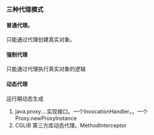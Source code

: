 ### 三种代理模式

#### 普通代理。
只能通过代理创建真实对象。
#### 强制代理
只能通过代理执行真实对象的逻辑
#### 动态代理
运行期动态生成
1. java.proxy....实现接口。一个InvocationHandler。。一个Proxy.newProxyInstance
2. CGLIB 第三方库动态代理。MethodInterceptor
